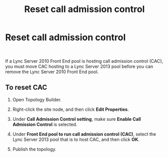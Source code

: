 ﻿---
title: Reset call admission control
TOCTitle: Reset call admission control
ms:assetid: 5873f56c-f3d6-4d73-beea-c9f37d5077f6
ms:mtpsurl: https://technet.microsoft.com/en-us/library/JJ688064(v=OCS.15)
ms:contentKeyID: 49733658
ms.date: 07/23/2014
mtps_version: v=OCS.15
---

# Reset call admission control

 


If a Lync Server 2010 Front End pool is hosting call admission control (CAC), you must move CAC hosting to a Lync Server 2013 pool before you can remove the Lync Server 2010 Front End pool.

## To reset CAC

1.  Open Topology Builder.

2.  Right-click the site node, and then click **Edit Properties**.

3.  Under **Call Admission Control setting**, make sure **Enable Call Admission Control** is selected.

4.  Under **Front End pool to run call admission control (CAC)**, select the Lync Server 2013 pool that is to host CAC, and then click **OK**.

5.  Publish the topology.

